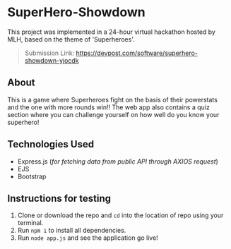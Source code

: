 # SuperHero-Showdown
This project was implemented in a 24-hour virtual hackathon hosted by MLH, based on the theme of 'Superheroes'. 
>Submission Link: https://devpost.com/software/superhero-showdown-yjocdk
## About
This is a game where Superheroes fight on the basis of their powerstats and the one with more rounds win!! The web app also contains a quiz section where you can challenge yourself on how well do you know your superhero!
## Technologies Used
- Express.js (*for fetching data from public API through AXIOS request*)
- EJS
- Bootstrap
## Instructions for testing
1. Clone or download the repo and `cd` into the location of repo using your terminal.
2. Run `npm i` to install all dependencies.
3. Run `node app.js` and see the application go live!
